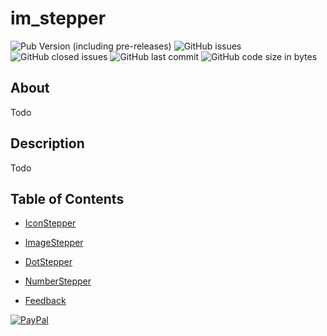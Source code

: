 # im_stepper

![Pub Version (including pre-releases)](https://img.shields.io/pub/v/im_shapes?include_prereleases)
![GitHub issues](https://img.shields.io/github/issues-raw/imujtaba8488/package_im_shapes)
![GitHub closed issues](https://img.shields.io/github/issues-closed/imujtaba8488/package_im_shapes)
![GitHub last commit](https://img.shields.io/github/last-commit/imujtaba8488/package_im_shapes)
![GitHub code size in bytes](https://img.shields.io/github/languages/code-size/imujtaba8488/package_im_shapes)

## About

Todo

## Description

Todo

## Table of Contents

* [IconStepper](#iconstepper)

* [ImageStepper](#imagestepper)

* [DotStepper](#dotstepper)

* [NumberStepper](#numberstepper)

* [Feedback](#feedback)

<a href="https://ko-fi.com/hacktons"><img src="https://img.shields.io/badge/donate-PayPal-blue.svg" alt="PayPal"></a>


